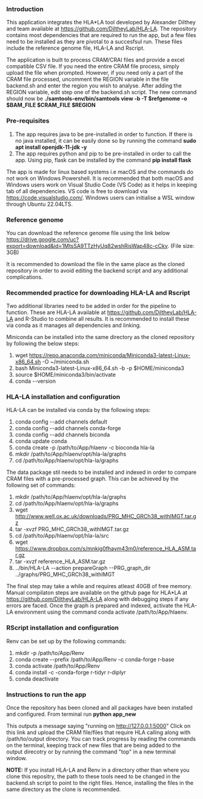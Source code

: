 ### **Introduction**

This application integrates the HLA*LA tool developed by Alexander Dilthey and team available at https://github.com/DiltheyLab/HLA-LA. The repository contains most dependencies that are required to run the app, but a few files need to be installed as they are pivotal to a succesfsul run. These files include the reference genome file, HLA-LA and Rscript.

The application is built to process CRAM/CRAI files and provide a excel compatible CSV file. If you need the entire CRAM file process, simply upload the file when prompted. However, if you need only a part of the CRAM file processed, uncomment the REGION variable in the file backend.sh and enter the region you wish to analyse. After adding the REGION variable, edit step one of the backend.sh script. The new command should now be **./samtools-env/bin/samtools  view -b -T $refgenome -o $BAM_FILE $CRAM_FILE $REGION**

### **Pre-requisites**
1. The app requires java to be pre-installed in order to function. If there is no java installed, it can be easily done so by running the command **sudo apt install openjdk-11-jdk -y**
2. The app requires python and pip to be pre-installed in order to call the app. Using pip, flask can be installed by the command **pip install flask**

The app is made for linux based systems i.e macOS and the commands do not work on Windows Powershell. It is recommended that both macOS and Windows users work on Visual Studio Code (VS Code) as it helps in keeping tab of all dependencies. VS code is free to download via https://code.visualstudio.com/. Windows users can initialise a WSL window through Ubuntu 22.04LTS.

### **Reference genome**

You can download the reference genome file using the link below https://drive.google.com/uc?export=download&id=1MtsSA9TTzHyUq82wshRisWap48c-cCkv. (File size: 3GB)

It is recommended to download the file in the same place as the cloned repository in order to avoid editing the backend script and any additional complications.

### **Recommended practice for downloading HLA-LA and Rscript**

Two additional libraries need to be added in order for the pipeline to function. These are HLA-LA available at https://github.com/DiltheyLab/HLA-LA and R-Studio to combine all results. It is recommended to install these via conda as it manages all dependencies and linking. 

Miniconda can be installed into the same directory as the cloned repository by following the below steps:
1. wget https://repo.anaconda.com/miniconda/Miniconda3-latest-Linux-x86_64.sh -O ~/miniconda.sh
2. bash Miniconda3-latest-Linux-x86_64.sh -b -p $HOME/miniconda3
3. source $HOME/miniconda3/bin/activate
4. conda --version

### **HLA-LA installation and configuration**

HLA-LA can be installed via conda by the following steps:
1. conda config --add channels default
2. conda config --add channels conda-forge
3. conda config --add channels biconda
4. conda update conda
5. conda create -p /path/to/App/hlaenv -c bioconda hla-la
6. mkdir /path/to/App/hlaenv/opt/hla-la/graphs
7. cd /path/to/App/hlaenv/opt/hla-la/graphs

The data package stil needs to be installed and indexed in order to compare CRAM files with a pre-processed graph. This can be achieved by the following set of commands:

1. mkdir /path/to/App/hlaenv/opt/hla-la/graphs
2. cd /path/to/App/hlaenv/opt/hla-la/graphs
3. wget http://www.well.ox.ac.uk/downloads/PRG_MHC_GRCh38_withIMGT.tar.gz
4. tar -xvzf PRG_MHC_GRCh38_withIMGT.tar.gz
5. cd /path/to/App/hlaenv/opt/hla-la/src
6. wget https://www.dropbox.com/s/mnkig0fhaym43m0/reference_HLA_ASM.tar.gz
7. tar -xvzf reference_HLA_ASM.tar.gz
8. ../bin/HLA-LA --action prepareGraph --PRG_graph_dir ../graphs/PRG_MHC_GRCh38_withIMGT

The final step may take a while and requires atleast 40GB of free memory. Manual compilaton steps are available on the github page for HLA*LA at https://github.com/DiltheyLab/HLA-LA along with debugging steps if any errors are faced. Once the graph is prepared and indexed, activate the HLA-LA environment using the command conda activate /path/to/App/hlaenv.

### **RScript installation and configuration**
Renv can be set up by the following commands:
1. mkdir -p /path/to/App/Renv
2. conda create --prefix /path/to/App/Renv -c conda-forge r-base
3. conda activate /path/to/App/Renv
4. conda install -c -conda-forge r-tidyr r-diplyr
5. conda deactivate

### **Instructions to run the app**

Once the repository has been cloned and all packages have been installed and configured. From terminal run **python app_new**

This outputs a message saying "running on http://127.0.0.1:5000" Click on this link and upload the CRAM file/files that require HLA calling along with /path/to/output directory. You can track progress by reading the commands on the terminal, keeping track of new files that are being added to the output direcotry or by running the command "top" in a new terminal window.

**NOTE:** If you install HLA-LA and Renv in a directory other than where you clone this repositry, the path to these tools need to be changed in the backend.sh script to point to the right files. Hence, installing the files in the same directory as the clone is recommended.

